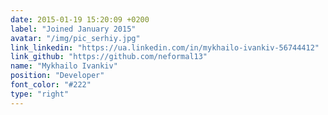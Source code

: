 ```yaml
---
date: 2015-01-19 15:20:09 +0200
label: "Joined January 2015"
avatar: "/img/pic_serhiy.jpg"
link_linkedin: "https://ua.linkedin.com/in/mykhailo-ivankiv-56744412"
link_github: "https://github.com/neformal13"
name: "Mykhailo Ivankiv"
position: "Developer"
font_color: "#222"
type: "right"
---
```

